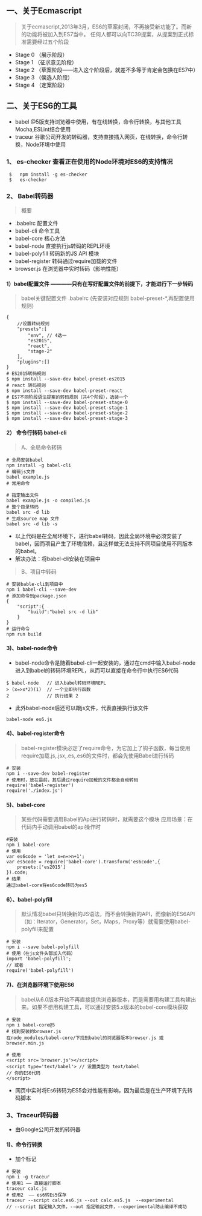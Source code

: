 ## 一、关于Ecmascript
> 关于ecmascript,2013年3月，ES6的草案封闭，不再接受新功能了。而新的功能将被加入到ES7当中。
> 任何人都可以向TC39提案，从提案到正式标准需要经过五个阶段
- Stage 0  （展示阶段）
- Stage 1  （征求意见阶段）
- Stage 2  （草案阶段——进入这个阶段后，就差不多等于肯定会包换在ES7中）
- Stage 3 （侯选人阶段）
- Stage 4 （定案阶段）
## 二、关于ES6的工具
- babel  @5版支持浏览器中使用，有在线转换，命令行转换，与其他工具Mocha,ESLint结合使用
- traceur  谷歌公司开发的转码器，支持直接插入网页，在线转换，命令行转换，Node环境中使用
### 1、 es-checker  查看正在使用的Node环境对ES6的支持情况
```
 $   npm install -g es-checker
 $   es-checker
```

### 2、 Babel转码器

> 概要
- .babelrc 配置文件
- babel-cli 命令工具
- babel-core 核心方法
- babel-node 直接执行js转码的REPL环境
- babel-polyfill  转码新的JS API 模块
- babel-register  转码通过require加载的文件
- browser.js   在浏览器中实时转码（影响性能）

#### 1）babel配置文件  ————只有在写好配置文件的前提下，才能进行下一步转码
> babel关键配置文件 .babelrc  (先安装对应规则 babel-preset-*,再配置使用规则)
```
{
    //设置转码规则
    "presets":[
        "env", // 4选一
        "es2015",
        "react",
        "stage-2"
    ], 
    "plugins":[]
}
# ES2015转码规则
$ npm install --save-dev babel-preset-es2015
# react 转码规则
$ npm install --save-dev babel-preset-react
# ES7不同阶段语法提案的转码规则（共4个阶段），选装一个
$ npm install --save-dev babel-preset-stage-0
$ npm install --save-dev babel-preset-stage-1
$ npm install --save-dev babel-preset-stage-2
$ npm install --save-dev babel-preset-stage-3
```
#### 2） 命令行转码  babel-cli

> A、全局命令转码

```
# 全局安装babel
npm install -g babel-cli
# 编辑js文件
babel example.js
# 常用命令

# 指定输出文件
babel example.js -o compiled.js
# 整个目录转码
babel src -d lib
# 生成source map 文件
babel src -d lib -s
```
- 以上代码是在全局环境下，进行babel转码，因此全局环境中必须安装了babel，因而项目产生了环境信赖，且这样做无法支持不同项目使用不同版本的babel。
- 解决办法：将babel-cli安装在项目中

> B、项目中转码
```
# 安装bable-cli到项目中
npm i babel-cli --save-dev
# 添加命令到package.json
{
    "script":{
        "build":"babel src -d lib"
    }
}
# 运行命令
npm run build
```
#### 3)、babel-node命令
- babel-node命令是随着babel-cli一起安装的，通过在cmd中输入babel-node进入到babel的转码环境REPL，从而可以直接在命令行中执行ES6代码
```
$ babel-node   // 进入babel转码环境REPL
> (x=>x*2)(1)  // 一个立即执行函数
2              // 执行结果 2
```
- 此外babel-node后还可以跟js文件，代表直接执行该文件
```
babel-node es6.js
```
#### 4)、babel-register命令
> babel-register模块必定了require命令，为它加上了钩子函数，每当使用require加载.js,.jsx,.es,.es6的文件时，都会先使用Babel进行转码
```
# 安装
npm i --save-dev babel-register
# 使用时，放在最前，其后通过require加载的文件都会自动转码
require('babel-register')
require('./index.js')
```
#### 5)、babel-core
> 某些代码需要调用Babel的Api进行转码时，就需要这个模块
> 应用场景：在代码内手动调用babel的api操作时
```
#安装
npm i babel-core
# 使用
var es6code = 'let x=n=>n+1';
var es5code = require('babel-core').transform('es6code',{
    presets:['es2015']
}).code;
# 结果
通过babel-core将es6code转码为es5
```
#### 6）、babel-polyfill
> 默认情况babel只转换新的JS语法，而不会转换新的API，而像新的ES6API（如：Iterator，Generator，Set，Maps，Proxy等）就需要使用babel-polyfill来配置
```
# 安装
npm i --save babel-polyfill
# 使用（在js文件头部加入代码）
import 'babel-polyfill';
// 或者
require('babel-polyfill')
```
#### 7)、在浏览器环境下使用ES6
> babel从6.0版本开始不再直接提供浏览器版本，而是需要用构建工具构建出来。如果不想用构建工具，可以通过安装5.x版本的babel-core模块获取
```
# 安装
npm i babel-core@5
# 找到安装的browser.js
在node_modules/babel-core/下找到babel的浏览器版本browser.js 或 browser.min.js

# 使用
<script src='browser.js'></script>
<script type='text/babel'> // 设置类型为 text/babel
// 你的ES6代码
</script>
```
- 网页中实时将Es6转码为ES5会对性能有影响，因为最后是在生产环境下先转码脚本

### 3、Traceur转码器
- 由Google公司开发的转码器

#### 1)、命令行转换
- 加个标记
```
# 安装
npm i -g traceur
# 使用1 —— 直接运行脚本
traceur calc.js
# 使用2  —— es6转Es5保存
traceur --script calc.es6.js --out calc.es5.js  --experimental
// --script 指定输入文件，--out 指定输出文件，--experimental防止编译不成功
```



